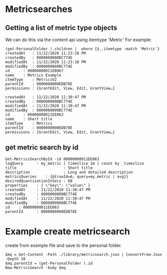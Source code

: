 # Metricsearches

## Getting a list of metric type objects
We can do this via the content api using itemtype 'Metric'
For example:
```
(get-PersonalFolder ).children |  where {$_.itemtype -match 'Metric'}
createdAt   : 11/22/2020 11:23:18 PM
createdBy   : 0000000000BC774E
modifiedAt  : 11/22/2020 11:23:18 PM       
modifiedBy  : 0000000000BC774E
id      : 00000000011EB967
name    : Metrics Example
itemType    : MetricsV2
parentId    : 0000000000EDB78E
permissions : {GrantEdit, View, Edit, GrantView…}

createdAt   : 11/22/2020 11:30:47 PM
createdBy   : 0000000000BC774E
modifiedAt  : 11/22/2020 11:30:47 PM
modifiedBy  : 0000000000BC774E
id      : 00000000011EE063
name    : Short title
itemType    : Metrics
parentId    : 0000000000EDB78E
permissions : {GrantEdit, View, Edit, GrantView…}
```

## get metric search by id
```
Get-MetricsSearchById -id 00000000011EE063       
logQuery      : my_metric | timeslice 1m | count by _timeslice
title                     : Short title
description               : Long and detailed description 
metricsQueries    : {@{rowId=A; query=my_metric | avg}}
desiredQuantizationInSecs : 60
properties    : { \"key\": \"value\" }
createdAt     : 11/22/2020 11:30:47 PM
createdBy     : 0000000000BC774E
modifiedAt    : 11/22/2020 11:30:47 PM
modifiedBy    : 0000000000BC774E
id    : 00000000011EE063
parentId      : 0000000000EDB78E
```

# Example create metricsearch
create from example file and save to the personal folder.

```
$mq = Get-Content -Path ./library/metricsearch.json | ConvertFrom-Json -Depth 10
$mq.parentId = (get-PersonalFolder ).id
New-MetricsSearch -body $mq 
```
